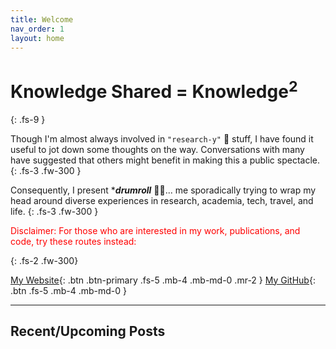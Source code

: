 ```yaml
---
title: Welcome
nav_order: 1
layout: home
---
```


# Knowledge Shared = Knowledge<sup>2</sup>
{: .fs-9 }

Though I'm almost always involved in `"research-y"` 🔬 stuff, I have found it useful to jot down
some thoughts on the way. Conversations with many have suggested that others might benefit in
making this a public spectacle.
{: .fs-3  .fw-300 }

Consequently, I present ****drumroll*** 🥁🥁... me sporadically trying to wrap my head around
diverse experiences in research, academia, tech, travel, and life.
{: .fs-3  .fw-300 }

<p style="color:red">Disclaimer: For those who are interested in my work, publications, and code, try these routes instead:</p>
{: .fs-2  .fw-300}

[My Website](https://manishshettym.github.io){: .btn .btn-primary .fs-5 .mb-4 .mb-md-0 .mr-2 } 
[My GitHub](https://github.com/manishshettym){: .btn .fs-5 .mb-4 .mb-md-0 }

---

## Recent/Upcoming Posts

<!-- 1. [Reading Research Papers](/blog/docs/gradappsadvise/SoP.html) -->
